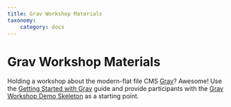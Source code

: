 ```yaml
---
title: Grav Workshop Materials
taxonomy:
    category: docs
---
```


#  Grav Workshop Materials

Holding a workshop about the modern-flat file CMS [Grav](http://getgrav.org/)? Awesome! Use the [Getting Started with Grav](/grav-workshop-materials/getting-started-with-grav) guide and provide participants with the [Grav Workshop Demo Skeleton](/grav-workshop-materials/grav-workshop-demo-skeleton) as a starting point.
